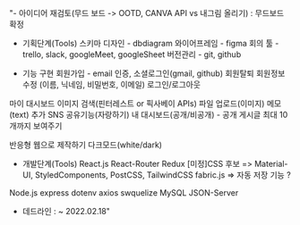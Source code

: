 "- 아이디어
재검토(무드 보드 -> OOTD, CANVA API vs 내그림 올리기) : 무드보드 확정

- 기획단계(Tools)
  스키마 디자인 - dbdiagram
  와이어프레임 - figma
  회의 툴 - trello, slack, googleMeet, googleSheet
  버전관리 - git, github

- 기능 구현
  회원가입 - email 인증, 소셜로그인(gmail, github)
  회원탈퇴
  회원정보 수정 (이름, 닉네임, 비밀번호, 이메일)
  로그인/로그아웃

마이 대시보드
이미지 검색(핀터레스트 or 픽사베이 APIs)
파일 업로드(이미지)
메모(text) 추가
SNS 공유기능(자랑하기)
내 대시보드(공개/비공개) - 공개 게시글 최대 10개까지 보여주기

반응형 웹으로 제작하기
다크모드(white/dark)

- 개발단계(Tools)
  React.js
  React-Router
  Redux
  [미정]CSS 후보 => Material-UI, StyledComponents, PostCSS, TailwindCSS
  fabric.js => 자동 저장 기능 ?

Node.js
express
dotenv
axios
swquelize
MySQL
JSON-Server

- 데드라인 : ~ 2022.02.18"
